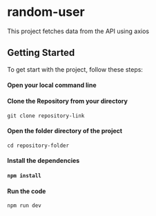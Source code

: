 # random-user

<p>This project fetches data from the API using axios</p>

<h2>Getting Started</h2>
<p>To get start with the project, follow these steps:<p>

<h4>Open your local command line</h4>
  
<h4>Clone the Repository from your directory</h4>
<code>git clone repository-link</code>

<h4>Open the folder directory of the project</h4>
<code>cd repository-folder</code>
  
<h4>Install the dependencies<h4>
  <code>npm install</code>
  
  <h4>Run the code</h4>
  <code>npm run dev</code>
  

